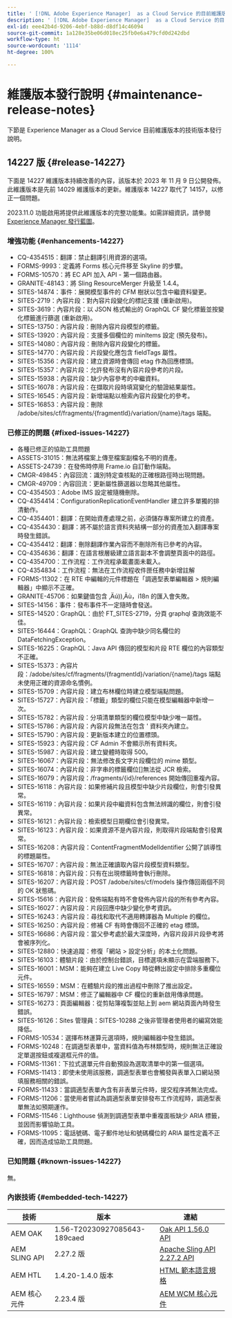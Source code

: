```yaml
---
title: ' [!DNL Adobe Experience Manager]  as a Cloud Service 的目前維護版本發行說明。'
description: ' [!DNL Adobe Experience Manager]  as a Cloud Service 的目前維護版本發行說明。'
exl-id: eee42b4d-9206-4ebf-b88d-d8df14c46094
source-git-commit: 1a128e35be06d018ec25fb0e6a479cfd0d242dbd
workflow-type: ht
source-wordcount: '1114'
ht-degree: 100%

---
```


# 維護版本發行說明 {#maintenance-release-notes}

下節是 Experience Manager as a Cloud Service 目前維護版本的技術版本發行說明。

## 14227 版 {#release-14227}

下面是 14227 維護版本持續改善的內容，該版本於 2023 年 11 月 9 日公開發佈。此維護版本是先前 14029 維護版本的更新。維護版本 14227 取代了 14157，以修正一個問題。

2023.11.0 功能啟用將提供此維護版本的完整功能集。如需詳細資訊，請參閱 [Experience Manager 發行藍圖](https://experienceleague.adobe.com/docs/experience-manager-release-information/aem-release-updates/update-releases-roadmap.html)。

### 增強功能 {#enhancements-14227}

<!--* ASSETS-29631: Assets Cloud: Use dam:roles for secure delivery/search.-->
* CQ-4354515：翻譯：禁止翻譯引用資源的選項。
* FORMS-9993：定義將 Forms 核心元件移至 Skyline 的步驟。
* FORMS-10570：將 EC API 加入 API - 第一個路由器。
* GRANITE-48143：將 Sling ResourceMerger 升級至 1.4.4。
* SITES-14874：事件：展開模型事件的 CFM 樹狀以包含中繼資料變更。
* SITES-2719：內容片段：對內容片段變化的標記支援 (重新啟用)。
* SITES-3619：內容片段：以 JSON 格式輸出的 GraphQL CF 變化標籤並按變化標籤進行篩選 (重新啟用)。
* SITES-13750：內容片段：刪除內容片段模型的標籤。
* SITES-13920：內容片段：支援多個欄位的 minItems 設定 (預先發布)。
* SITES-14080：內容片段：刪除內容片段變化的標籤。
* SITES-14770：內容片段：片段變化應包含 fieldTags 屬性。
* SITES-15356：內容片段：建立資源時會傳回 etag 作為回應標頭。
* SITES-15357：內容片段：允許發布沒有內容片段參考的片段。
* SITES-15938：內容片段：缺少內容參考的中繼資料。
* SITES-16078：內容片段：在擷取片段時填寫變化的驗證結果屬性。
* SITES-16545：內容片段：新增端點以檢索內容片段變化的參考。
* SITES-16853：內容片段：刪除 /adobe/sites/cf/fragments/{fragmentId}/variation/{name}/tags 端點。

### 已修正的問題 {#fixed-issues-14227}

* 各種已修正的協助工具問題
* ASSETS-31015：無法將檔案上傳至檔案副檔名不明的資產。
* ASSETS-24739：在發佈時停用 Frame.io 自訂動作端點。
* CMGR-49845：內容回流：識別特定查核點的正確根路徑時出現問題。
* CMGR-49709：內容回流：更新屬性篩選器以忽略其他屬性。
* CQ-4354503：Adobe IMS 設定被隨機刪除。
* CQ-4354414：ConfigurationReplicationEventHandler 建立許多單獨的排清動作。
* CQ-4354401：翻譯：在開始資產處理之前，必須儲存專案所建立的資產。
* CQ-4354430：翻譯：將不屬於語言資料夾結構一部分的資產加入翻譯專案時發生錯誤。
* CQ-4354412：翻譯：刪除翻譯作業內容而不刪除所有已參考的內容。
* CQ-4354636：翻譯：在語言根層級建立語言副本不會調整頁面中的路徑。
* CQ-4354700：工作流程：工作流程承載畫面未載入。
* CQ-4354834：工作流程：無法在工作流程收件匣任務中新增註解
* FORMS-11302：在 RTE 中編輯的元件標題在「調適型表單編輯器 > 規則編輯器」中顯示不正確。
* GRANITE-45706：如果鍵值包含 ‚Äú))‚Äù，i18n 的匯入會失敗。
* SITES-14156：事件：發布事件不一定隨時會發送。
* SITES-14520：GraphQL：由於 FT_SITES-2719，分頁 graphql 查詢效能不佳。
* SITES-16444：GraphQL：GraphQL 查詢中缺少同名欄位的 DataFetchingException。
* SITES-16225：GraphQL：Java API 傳回的模型和片段 RTE 欄位的內容類型不正確。
* SITES-15373：內容片段：/adobe/sites/cf/fragments/{fragmentId}/variation/{name}/tags 端點未使用正確的資源命名慣例。
* SITES-15709：內容片段：建立布林欄位時建立模型端點問題。
* SITES-15727：內容片段：「標籤」類型的欄位只能在模型編輯器中新增一次。
* SITES-15782：內容片段：分項清單類型的欄位模型中缺少唯一屬性。
* SITES-15786：內容片段：內容片段無法在包含 &#39; 資料夾內建立。
* SITES-15790：內容片段：更新版本建立的位置標頭。
* SITES-15923：內容片段：CF Admin 不會顯示所有資料夾。
* SITES-15987：內容片段：建立變體時取得 500。
* SITES-16067：內容片段：無法修改長文字片段欄位的 mime 類型。
* SITES-16074：內容片段：非字串的標籤欄位[]無法從 JCR 檢索。
* SITES-16079：內容片段：/fragments/{id}/references 開始傳回重複內容。
* SITES-16118：內容片段：如果修補片段且模型中缺少片段欄位，則會引發異常。
* SITES-16119：內容片段：如果片段中繼資料包含無法辨識的欄位，則會引發異常。
* SITES-16121：內容片段：檢索模型日期欄位會引發異常。
* SITES-16123：內容片段：如果資源不是內容片段，則取得片段端點會引發異常。
* SITES-16208：內容片段：ContentFragmentModelIdentifier 公開了誤導性的標題屬性。
* SITES-16707：內容片段：無法正確讀取內容片段模型資料類型。
* SITES-16818：內容片段：只有在出現標籤時會執行刪除。
* SITES-16207：內容片段：POST /adobe/sites/cf/models 操作傳回兩個不同的 OK 狀態碼。
* SITES-15616：內容片段：發佈端點有時不會發佈內容片段的所有參考內容。
* SITES-16027：內容片段：片段回應中缺少變化參考資訊。
* SITES-16243：內容片段：尋找和取代不適用轉譯器為 Multiple 的欄位。
* SITES-16250：內容片段：修補 CF 有時會傳回不正確的 etag 標頭。
* SITES-16686：內容片段：當父參考處於最大深度時，內容片段非片段參考將會被序列化。
* SITES-12880：快速追蹤：修復「網站 > 設定分析」的本土化問題。
* SITES-16103：體驗片段：由於控制台錯誤，目標選項未顯示在雲端服務下。
* SITES-16001：MSM：能夠在建立 Live Copy 時從轉出設定中排除多重欄位元件。
* SITES-16559：MSM：在體驗片段的推出過程中刪除了推出設定。
* SITES-16797：MSM：修正了編輯器中 CF 欄位的重新啟用傳承問題。
* SITES-16273：頁面編輯器：從剪貼簿複製並貼上到 aem 網站頁面內時發生錯誤。
* SITES-16126：Sites 管理員：SITES-10288 之後非管理者使用者的編寫效能降低。
* FORMS-10534：選擇布林運算元選項時，規則編輯器中發生錯誤。
* FORMS-10248：在調適型表單中，當資料值為布林類型時，規則無法正確設定單選按鈕或複選框元件的值。
* FORMS-11361：下拉式選單元件自動預設為選取清單中的第一個選項。
* FORMS-11413：即使未使用該服務，調適型表單也會觸發與表單入口網站預填服務相關的錯誤。
* FORMS-11433：當調適型表單內含有非表單元件時，提交程序將無法完成。
* FORMS-11206：當使用者嘗試為調適型表單安排發布工作流程時，調適型表單無法如預期運作。
* FORMS-11546：Lighthouse 偵測到調適型表單中重複面板缺少 ARIA 標籤，並因而影響協助工具。
* FORMS-11095：電話號碼、電子郵件地址和號碼欄位的 ARIA 屬性定義不正確，因而造成協助工具問題。

### 已知問題 {#known-issues-14227}

無。

### 內嵌技術 {#embedded-tech-14227}

| 技術 | 版本 | 連結 |
|---|---|---|
| AEM OAK | 1.56-T20230927085643-189caed | [Oak API 1.56.0 API](https://www.javadoc.io/doc/org.apache.jackrabbit/oak-api/1.56.0/index.html) |
| AEM SLING API | 2.27.2 版 | [Apache Sling API 2.27.2 API](https://www.javadoc.io/doc/org.apache.sling/org.apache.sling.api/latest/index.html) |
| AEM HTL | 1.4.20-1.4.0 版本 | [HTML 範本語言規格](https://github.com/adobe/htl-spec) |
| AEM 核心元件 | 2.23.4 版 | [AEM WCM 核心元件](https://github.com/adobe/aem-core-wcm-components) |
